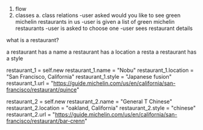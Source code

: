 1. flow
2. classes
    a. class relations
-user asked would you like to see green michelin restaurants in us 
-user is given a list of green michelin restaurants
-user is asked to choose one 
-user sees restaurant details


what is a restaurant?

a restaurant has a name
a restaurant has a location
a resta
a restaurant has a style


 restaurant_1 = self.new
  restaurant_1.name = "Nobu"
  restaurant_1.location = "San Francisco, California"
  restaurant_1.style = "Japanese fusion"
  restaurant_1.url = "https://guide.michelin.com/us/en/california/san-francisco/restaurant/quince"
  
  restaurant_2 = self.new
  restaurant_2.name = "General T Chinese"
  restaurant_2.location = "oakland, California"
  restaurant_2.style = "chinese"
  restaurant_2.url = "https://guide.michelin.com/us/en/california/san-francisco/restaurant/bar-crenn"